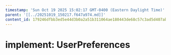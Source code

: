 ```yaml
---
timestamp: 'Sun Oct 19 2025 15:02:17 GMT-0400 (Eastern Daylight Time)'
parent: '[[../20251019_150217.f647a974.md]]'
content_id: 179246dfbb3ed5e44d3b0a2a51b311064ae180443de68c57c3ad5d407ab7c195
---
```


# implement: UserPreferences
